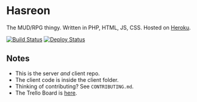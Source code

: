 Hasreon 
======================

The MUD/RPG thingy. Written in PHP, HTML, JS, CSS. Hosted on [Heroku](http://heroku.com).

[![Build Status](https://travis-ci.org/Hasreon/Hasreon.svg?branch=master)](https://travis-ci.org/Hasreon/Hasreon) [![Deploy Status](https://www.codeship.io/projects/6ef02c50-9358-0131-4d8f-5a83311f57ca/status)](https://www.codeship.io/projects/16645)

## Notes

- This is the server _and_ client repo.
- The client code is inside the client folder.
- Thinking of contributing? See `CONTRIBUTING.md`.
- The Trello Board is [here](https://trello.com/b/XKlx3SC1/hasreon).

